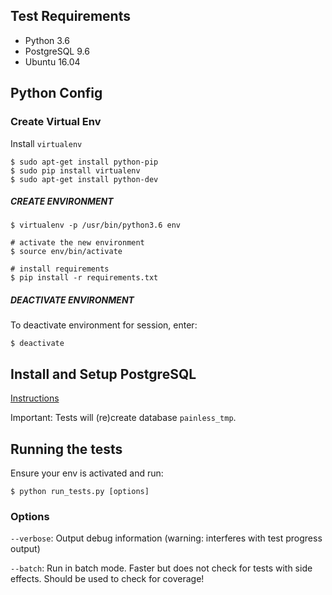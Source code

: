 ## Test Requirements
* Python 3.6
* PostgreSQL 9.6
* Ubuntu 16.04

## Python Config

### Create Virtual Env
Install `virtualenv`

    $ sudo apt-get install python-pip
    $ sudo pip install virtualenv
    $ sudo apt-get install python-dev
    
##### CREATE ENVIRONMENT
    $ virtualenv -p /usr/bin/python3.6 env
    
    # activate the new environment
    $ source env/bin/activate
    
    # install requirements
    $ pip install -r requirements.txt
    
##### DEACTIVATE ENVIRONMENT
To deactivate environment for session, enter:

    $ deactivate

## Install and Setup PostgreSQL
[Instructions](https://github.com/simlu/xmonad/blob/master/programs/postgresql.md)

Important: Tests will (re)create database `painless_tmp`.

## Running the tests

Ensure your env is activated and run:

    $ python run_tests.py [options]
      
### Options

`--verbose`: Output debug information (warning: interferes with test progress output)

`--batch`: Run in batch mode. Faster but does not check for tests with side effects. Should be used to check for coverage!